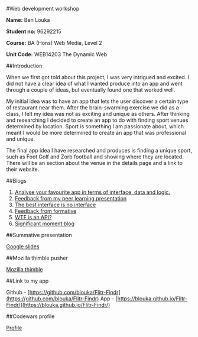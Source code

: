 #Web development workshop


**Name:** Ben Louka

**Student no:** 96292215

**Course:** BA (Hons) Web Media, Level 2

**Unit Code:** WEB14203 The Dynamic Web

  
 
##Introduction

When we first got told about this project, I was very intrigued and excited. I did not have a clear idea of what I wanted produce into an app and went through a couple of ideas, but eventually found one that worked well. 

My initial idea was to have an app that lets the user discover a certain type of restaurant near them. After the brain-swarming exercise we did as a class, I felt my idea was not as exciting and unique as others. After thinking and researching I decided to create an app to do with finding sport venues determined by location. Sport is something I am passionate about, which meant I would be more determined to create an app that was professional and unique. 

The final app idea I have researched and produces is finding a unique sport, such as Foot Golf and Zorb football and showing where they are located. There will be an section about the venue in the details page and a link to their website.





##Blogs
  
 1. [Analyse your favourite app in terms of interface, data and logic.](https://medium.com/@blouka/analyse-your-favourite-app-in-terms-of-interface-data-and-logic-cb91a6752d47)  
 2. [Feedback from my peer learning presentation](https://medium.com/@blouka/peer-learning-feedback-javascript-console-bb7a3b86cd0d#.iwicd7qp3) 
 3. [The best interface is no interface](https://medium.com/@blouka/the-best-interface-is-no-interface-316294897f64#.h13jyi9up) 
 4. [Feedback from formative](https://medium.com/@blouka/reflect-on-the-feedback-you-received-during-the-formative-assessment-as-well-as-your-experience-in-4f8df4f32e97#.7d783dryj)
 5. [WTF is an API?](https://medium.com/@blouka/wtf-is-an-api-6904a47b8fbe#.pc6bt283i)
 6. [Significant moment blog](https://medium.com/@blouka/think-of-significant-moments-in-the-life-of-your-app-project-so-far-and-jot-them-down-as-a-list-69b504a1fcb6#.t2grkqcb1)
 
   

##Summative presentation 
  
[Google slides](https://docs.google.com/presentation/d/1pGpwyrB3Gn9cFsOvJdWbhRxxPSJScilYMengJdsuogo/edit?usp=sharing)

 

##Mozilla thimble pusher
 
[Mozilla thimble](https://thimbleprojects.org/blouka/124333/)

 
##Link to my app
 
Github - [https://github.com/blouka/Flitr-Findr](https://github.com/blouka/Flitr-Findr) 
App - [https://blouka.github.io/Flitr-Findr/](https://blouka.github.io/Flitr-Findr/)

##Codewars profile
 
[Profile](https://www.codewars.com/users/blouka)